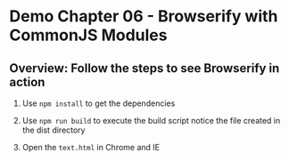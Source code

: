 # Demo Chapter 06 - Browserify with CommonJS Modules
## Overview: Follow the steps to see Browserify in action

1. Use `npm install` to get the dependencies

1. Use `npm run build` to execute the build script
notice the file created in the dist directory

1. Open the `text.html` in Chrome and IE